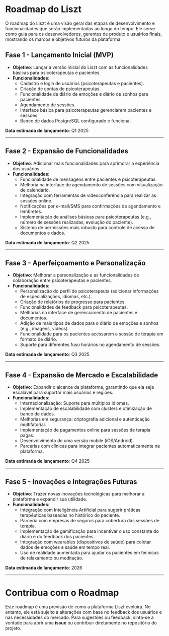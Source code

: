 
# Roadmap do Liszt

O roadmap do Liszt é uma visão geral das etapas de desenvolvimento e funcionalidades que serão implementadas ao longo do tempo. Ele serve como guia para os desenvolvedores, gerentes de produto e usuários finais, mostrando os marcos e objetivos futuros da plataforma.

## **Fase 1 - Lançamento Inicial (MVP)**

- **Objetivo**: Lançar a versão inicial do Liszt com as funcionalidades básicas para psicoterapeutas e pacientes.
- **Funcionalidades**:
  - Cadastro e login de usuários (psicoterapeutas e pacientes).
  - Criação de contas de psicoterapeutas.
  - Funcionalidade de diário de emoções e diário de sonhos para pacientes.
  - Agendamento de sessões.
  - Interface básica para psicoterapeutas gerenciarem pacientes e sessões.
  - Banco de dados PostgreSQL configurado e funcional.

**Data estimada de lançamento**: Q1 2025

---

## **Fase 2 - Expansão de Funcionalidades**

- **Objetivo**: Adicionar mais funcionalidades para aprimorar a experiência dos usuários.
- **Funcionalidades**:
  - Funcionalidade de mensagens entre pacientes e psicoterapeutas.
  - Melhoria na interface de agendamento de sessões com visualização de calendário.
  - Integração com ferramentas de videoconferência para realizar as sessões online.
  - Notificações por e-mail/SMS para confirmações de agendamento e lembretes.
  - Implementação de análises básicas para psicoterapeutas (e.g., número de sessões realizadas, evolução do paciente).
  - Sistema de permissões mais robusto para controle de acesso de documentos e dados.

**Data estimada de lançamento**: Q2 2025

---

## **Fase 3 - Aperfeiçoamento e Personalização**

- **Objetivo**: Melhorar a personalização e as funcionalidades de colaboração entre psicoterapeutas e pacientes.
- **Funcionalidades**:
  - Personalização do perfil do psicoterapeuta (adicionar informações de especializações, idiomas, etc.).
  - Criação de relatórios de progresso para pacientes.
  - Funcionalidades de feedback para psicoterapeutas.
  - Melhorias na interface de gerenciamento de pacientes e documentos.
  - Adição de mais tipos de dados para o diário de emoções e sonhos (e.g., imagens, vídeos).
  - Funcionalidade para os pacientes acessarem a sessão de terapia em formato de diário.
  - Suporte para diferentes fuso horários no agendamento de sessões.

**Data estimada de lançamento**: Q3 2025

---

## **Fase 4 - Expansão de Mercado e Escalabilidade**

- **Objetivo**: Expandir o alcance da plataforma, garantindo que ela seja escalável para suportar mais usuários e regiões.
- **Funcionalidades**:
  - Internacionalização: Suporte para múltiplos idiomas.
  - Implementação de escalabilidade com clusters e otimização de banco de dados.
  - Melhorias em segurança: criptografia adicional e autenticação multifatorial.
  - Implementação de pagamentos online para sessões de terapia pagas.
  - Desenvolvimento de uma versão mobile (iOS/Android).
  - Parcerias com clínicas para integrar pacientes automaticamente na plataforma.

**Data estimada de lançamento**: Q4 2025

---

## **Fase 5 - Inovações e Integrações Futuras**

- **Objetivo**: Trazer novas inovações tecnológicas para melhorar a plataforma e expandir sua utilidade.
- **Funcionalidades**:
  - Integração com Inteligência Artificial para sugerir práticas terapêuticas baseadas no histórico do paciente.
  - Parceria com empresas de seguros para cobertura das sessões de terapia.
  - Implementação de gamificação para incentivar o uso constante do diário e do feedback dos pacientes.
  - Integração com wearables (dispositivos de saúde) para coletar dados de emoções e saúde em tempo real.
  - Uso de realidade aumentada para ajudar os pacientes em técnicas de relaxamento ou meditação.

**Data estimada de lançamento**: 2026

---

# Contribua com o Roadmap

Este roadmap é uma previsão de como a plataforma Liszt evoluirá. No entanto, ele está sujeito a alterações com base no feedback dos usuários e nas necessidades do mercado. Para sugestões ou feedback, sinta-se à vontade para abrir uma **issue** ou contribuir diretamente no repositório do projeto.
